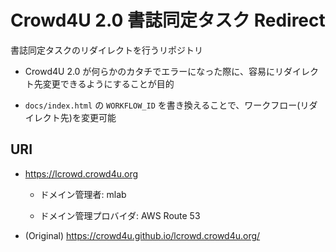 Crowd4U 2.0 書誌同定タスク Redirect
===================================

書誌同定タスクのリダイレクトを行うリポジトリ

- Crowd4U 2.0 が何らかのカタチでエラーになった際に、容易にリダイレクト先変更できるようにすることが目的

- `docs/index.html` の `WORKFLOW_ID` を書き換えることで、ワークフロー(リダイレクト先)を変更可能


URI
---

- https://lcrowd.crowd4u.org

    - ドメイン管理者: mlab

    - ドメイン管理プロバイダ: AWS Route 53

- (Original) https://crowd4u.github.io/lcrowd.crowd4u.org/

